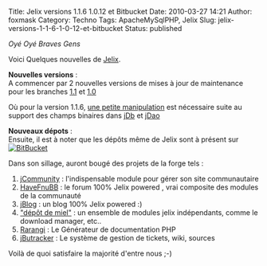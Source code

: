 Title: Jelix versions 1.1.6 1.0.12 et Bitbucket
Date: 2010-03-27 14:21
Author: foxmask
Category: Techno
Tags: ApacheMySqlPHP, Jelix
Slug: jelix-versions-1-1-6-1-0-12-et-bitbucket
Status: published

*Oyé Oyé Braves Gens*

Voici Quelques nouvelles de
[Jelix](http://www.jelix.org "Jelix PHP5 Framework").

**Nouvelles versions** :  
A commencer par 2 nouvelles versions de mises à jour de maintenance
pour les branches
[1.1](http://jelix.org/articles/fr/telechargement/stable/1.1 "Version 1.1.6")
et
[1.0](http://jelix.org/articles/fr/telechargement/stable/1.0 "Version 1.0.12")

Où pour la version 1.1.6, [une petite
manipulation](http://jelix.org/fr/news/post/sortie%20de-jelix-1.0.12-et-1.1.6)
est nécessaire suite au support des champs binaires dans
[jDb](http://jelix.org/articles/fr/manuel-1.1/bd) et
[jDao](http://jelix.org/articles/fr/manuel-1.1/daos)

**Nouveaux dépots** :  
Ensuite, il est à noter que les dépôts même de Jelix sont à présent sur
[![BitBucket](http://bitbucket-assets.s3.amazonaws.com/img/logo_myriad.png)](http://bitbucket.org/jelix/ "dépôt de Jelix PHP5 framework")

Dans son sillage, auront bougé des projets de la forge tels :

1.  [jCommunity](http://bitbucket.org/laurentj/jcommunity/) :
    l'indispensable module pour gérer son site communautaire
2.  [HaveFnuBB](http://bitbucket.org/foxmask/havefnubb/) : le forum 100%
    Jelix powered , vrai composite des modules de la communauté
3.  [jBlog](http://bitbucket.org/foxmask/jblog/) : un blog 100% Jelix
    powered :)
4.  ["dépôt de miel"](http://bitbucket.org/foxmask/depot_de_miel/) : un
    ensemble de modules jelix indépendants, comme le download manager,
    etc..
5.  [Rarangi](http://bitbucket.org/laurentj/rarangi) : Le Générateur de
    documentation PHP
6.  [jButracker](http://bitbucket.org/laurentj/jbugtracker) : Le système
    de gestion de tickets, wiki, sources

Voilà de quoi satisfaire la majorité d'entre nous ;-)

